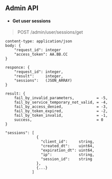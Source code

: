 ## Admin API
* #### Get user sessions

> POST /admin/user/sessions/get

	content-type: application/json
	body: {
		"request_id": integer
		"access_token": AA.BB.CC
	}

	responce: {
		"request_id": integer,
		"result":     integer,
		"sessions":   (JSON_ARRAY)
	}

	result: {
		fail_by_invalid_parameters,          = -5,
		fail_by_service_temporary_not_valid, = -4,
		fail_by_access_denied,               = -3,
		fail_by_token_expired,               = -2,
		fail_by_token_invalid,               = -1,
		success,                             = 0
	}

	"sessions": [
                  {
                    "client_id":     string,
                    "created_dt":    uint64,
                    "expiration_dt": uint64,
                    "ip":            string,
                    "session_id":    string
                  },
                  {...}
                ]
